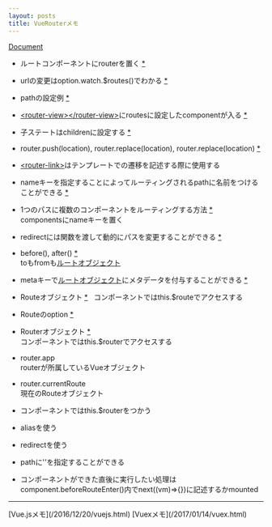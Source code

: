 ```yaml
---
layout: posts
title: VueRouterメモ
---
```

[Document](https://router.vuejs.org/en/)  

* ルートコンポーネントにrouterを置く [\*](https://router.vuejs.org/en/essentials/getting-started.html)  

* urlの変更はoption.watch.$routes()でわかる [\*](https://router.vuejs.org/en/essentials/dynamic-matching.html)  

* pathの設定例 [\*](https://github.com/vuejs/vue-router/blob/dev/examples/route-matching/app.js)  

* [&lt;router-view&gt;&lt;/router-view&gt;](https://router.vuejs.org/en/api/router-view.html)にroutesに設定したcomponentが入る [\*](https://router.vuejs.org/en/essentials/getting-started.html)  

* 子ステートはchildrenに設定する [\*](https://router.vuejs.org/en/essentials/nested-routes.html)  

* router.push(location), router.replace(location), router.replace(location) [\*](https://router.vuejs.org/en/essentials/navigation.html)  

* [&lt;router-link&gt;](https://router.vuejs.org/en/api/router-link.html)はテンプレートでの遷移を記述する際に使用する  

* nameキーを指定することによってルーティングされるpathに名前をつけることができる [\*](https://router.vuejs.org/en/essentials/named-routes.html)  

* 1つのパスに複数のコンポーネントをルーティングする方法 [\*](https://router.vuejs.org/en/essentials/named-views.html)  
componentsにnameキーを置く  

* redirectには関数を渡して動的にパスを変更することができる [\*](https://router.vuejs.org/en/essentials/redirect-and-alias.html)  

* before(), after() [\*](https://router.vuejs.org/en/advanced/navigation-guards.html)  
toもfromも[ルートオブジェクト](https://router.vuejs.org/en/api/route-object.html)   

* metaキーで[ルートオブジェクト](https://router.vuejs.org/en/api/route-object.html)にメタデータを付与することができる [\*](https://router.vuejs.org/en/advanced/meta.html)  

* Routeオブジェクト [\*](https://router.vuejs.org/en/api/route-object.html)  
コンポーネントではthis.$routeでアクセスする

* Routeのoption [\*](https://router.vuejs.org/ja/api/options.html)  

* Routerオブジェクト [\*](https://router.vuejs.org/en/api/router-instance.html)  
コンポーネントではthis.$routerでアクセスする

* router.app  
routerが所属しているVueオブジェクト

* router.currentRoute  
現在のRouteオブジェクト  

* コンポーネントではthis.$routerをつかう

* aliasを使う  

* redirectを使う  

* pathに''を指定することができる  

* コンポーネントができた直後に実行したい処理はcomponent.beforeRouteEnter()内でnext((vm)=>{})に記述するかmounted

<hr>
[Vue.jsメモ](/2016/12/20/vuejs.html)  
[Vuexメモ](/2017/01/14/vuex.html)  
